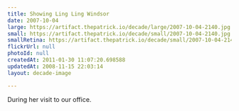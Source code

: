 ```yaml
---
title: Showing Ling Ling Windsor
date: 2007-10-04
large: https://artifact.thepatrick.io/decade/large/2007-10-04-2140.jpg
small: https://artifact.thepatrick.io/decade/small/2007-10-04-2140.jpg
smallRetina: https://artifact.thepatrick.io/decade/small/2007-10-04-2140@2x.jpg
flickrUrl: null
photoId: null
createdAt: 2011-01-30 11:07:20.698588
updatedAt: 2008-11-15 22:03:14
layout: decade-image

---
```

During her visit to our office.
